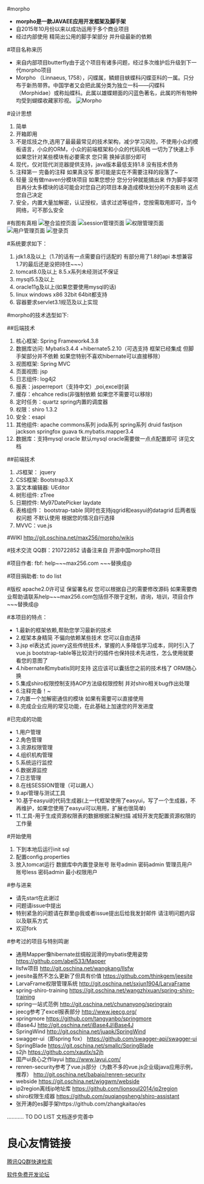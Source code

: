 #morpho




-  **morpho是一款JAVAEE应用开发框架及脚手架** 
- 自2015年10月份以来以成功运用于多个商业项目
- 经过内部使用 精简出公用的脚手架部分 并升级最新的依赖


#项目名称来历


- 来自内部项目butterfly由于这个项目有诸多问题，经过多次维护后升级到下一代morpho项目 
- Morpho （Linnaeus, 1758），闪蝶属，鳞翅目蛱蝶科闪蝶亚科的一属。只分布于新热带界。中国学者又会把此属分类为独立一科——闪蝶科（Morphidae）或称灿蝶科。此属以雄蝶翅面的闪蓝色著名，此属的所有物种均受到蝴蝶收藏家珍视。
![Morpho](https://git.oschina.net/uploads/images/2017/0604/182759_5137b6fa_61523.jpeg "Morpho")


#设计思想


1. 简单 
2. 开箱即用
3. 不是炫技之作,选用了最最最常见的技术架构，减少学习风险，不使用小众的模板语言，小众的ORM，小众的前端框架和小众的代码风格 一切为了快速上手 如果您针对某些模块有必要需求 您只需 换掉该部分即可 
4. 现代，仅对现代浏览器提供支持，java版本最低支持1.8 没有技术债务
5. 注释第一 完备的注释 如果真没写 那可能是实在不需要注释的段落了~  
6. 轻量 没有做maven分模块项目 如果您想分 您分分钟就能搞出来 作为脚手架项目再分太多模块的话可能会对您自己的项目本身造成模块划分的不良影响 这点您自己决定
7. 安全，内置大量加解密，认证授权，请求过滤等组件，您按需取用即可，当今网络，可不那么安全

#有图有真相
![整合监控页面](https://git.oschina.net/uploads/images/2017/0604/173621_649db9b4_61523.jpeg "整合监控页面")
![session管理页面](https://git.oschina.net/uploads/images/2017/0604/173659_85615691_61523.jpeg "session管理页面")
![权限管理页面](https://git.oschina.net/uploads/images/2017/0604/173722_78b6c63a_61523.jpeg "权限管理页面")
![用户管理页面](https://git.oschina.net/uploads/images/2017/0604/173739_9adcbcca_61523.jpeg "用户管理页面")
![登录页](https://git.oschina.net/uploads/images/2017/0604/173813_d1738ed6_61523.jpeg "登录页")

#系统要求如下：
1. jdk1.8及以上（1.7的话有一点需要自行适配的 有部分用了1.8的api 本想兼容1.7的最后还是没把持住~~~）
2. tomcat8.0及以上 8.5.x系列未经测试不保证
3. mysql5.5及以上
4. oracle11g及以上(如果您要使用mysql的话)
5. linux windows x86  32bit 64bit都支持
6. 容器要求servlet3.1规范及以上实现


#morpho的技术选型如下:

##后端技术



1. 核心框架: Spring Framework4.3.8
2. 数据库访问: Mybatis3.4.4 +hibernate5.2.10（可选支持 框架已经集成 但脚手架部分并不依赖 如果您特别不喜欢hibernate可以直接移除）
3. 视图框架: Spring MVC
4. 页面视图: jsp
5. 日志组件: log4j2
6. 报表：jasperreport（支持中文）,poi,excel封装
7. 缓存：ehcahce redis(非强制依赖 如果您不需要可以移除)
8. 定时任务：quartz spring内置的调度器
9. 权限：shiro 1.3.2
10. 安全：esapi
11. 其他组件: apache commons系列 joda系列 spring系列 druid fastjson jackson springfox guava tk.mybatis.mapper3.4
12. 数据库：支持mysql oracle 默认mysql oracle需要做一点点配置即可 详见文档


##前端技术



1. JS框架： jquery
2. CSS框架: Bootstrap3.X
3. 富文本编辑器: UEditor
4. 树形组件: zTree
5. 日期控件: My97DatePicker laydate
6. 表格组件： bootstrap-table 同时也支持jqgrid和easyui的datagrid 后两者版权问题 不默认使用 根据您的情况自行选择
7. MVVC：vue.js


#WIKI
http://git.oschina.net/max256/morpho/wikis

#技术交流
QQ群：210722852 请备注来自 开源中国morpho项目

#项目作者:
fbf: help~~~max256.com   ~~~替换成@

#项目捐助者:
to do list

#版权
apache2.0许可证
保留署名权
您可以根据自己的需要修改源码 
如果需要商业帮助请联系help~~~max256.com包括但不限于定制，咨询，培训，项目合作  ~~~替换成@



#本项目的特点：



- 1.最新的框架依赖,帮助您学习最新的技术
- 2.框架本身精简 不偏向依赖某些技术 您可以自由选择
- 3.jsp el表达式 jquery这些传统技术，掌握的人多降低学习成本，同时引入了vue.js bootstrap-table等比较流行的插件也保持技术先进性，怎么使用就要看您的意图了
- 4.hibernate和mybatis同时支持 这应该可以囊括您之前的技术栈了 ORM随心换
- 5.集成shiro权限控制支持AOP方法级权限控制  并对shiro相关bug作出处理
- 6.注释完备！~
- 7.内置一个加解密通信的模块 如果有需要可以直接使用
- 8.完成企业应用的常见功能，在此基础上加速您的开发进度

#已完成的功能


- 1.用户管理
- 2.角色管理
- 3.资源权限管理
- 4.组织机构管理
- 5.系统运行监控
- 6.数据源监控
- 7.日志管理
- 8.在线SESSION管理（可以踢人）
- 9.api管理与测试工具
- 10.基于easyui的代码生成器(上一代框架使用了easyui，写了一个生成器，不再维护，如果您使用了easyui可以用用，扩展也很简单)
- 11.工具-用于生成资源权限表的数据根据注解扫描 减轻开发完配置资源权限的工作量

#开始使用


1. 下到本地后运行init sql
2. 配置config.properties
3. 放入tomcat运行
数据库中内置登录账号
账号admin 密码admin 管理员用户
账号less  密码admin 最小权限用户

#参与进来


- 请先start在此谢过
- 问题请issue中提出 
- 特别紧急的问题请在群里@我或者issue提出后给我发封邮件 请注明问题内容 以及联系方式
- 欢迎fork

#参考过的项目与特别鸣谢


- 通用Mapper像hibernate丝绸般润滑的mybatis使用姿势 https://github.com/abel533/Mapper
- llsfw项目     http://git.oschina.net/wangkang/llsfw
- jeesite虽然不怎么更新了但具有价值 https://github.com/thinkgem/jeesite
- LarvaFrame权限管理系统  http://git.oschina.net/sxjun1904/LarvaFrame
- spring-shiro-training https://git.oschina.net/wangzhixuan/spring-shiro-training
- spring一站式范例 http://git.oschina.net/chunanyong/springrain
- jeecg参考了excel报表部分  http://www.jeecg.org/
- springmore   https://github.com/tangyanbo/springmore
- iBase4J    http://git.oschina.net/iBase4J/iBase4J
- SpringWind  http://git.oschina.net/juapk/SpringWind
- swagger-ui（即spring fox）  https://github.com/swagger-api/swagger-ui
- SpringBlade  https://git.oschina.net/smallc/SpringBlade
- s2jh  https://github.com/xautlx/s2jh
- 国产ui良心之作layui  http://www.layui.com/
- renren-security参考了vue.js部分（为数不多的vue.js企业级java应用示例，推荐）  http://git.oschina.net/babaio/renren-security
- webside    https://git.oschina.net/wjggwm/webside
- ip2region离线ip地址库  https://github.com/lionsoul2014/ip2region
- shiro权限生成器  https://github.com/quqiangsheng/shiro-assistant
- 张开涛的es脚手架https://github.com/zhangkaitao/es


...........
TO DO LIST
文档逐步完善中


 # 良心友情链接

[腾讯QQ群快速检索](http://u.720life.cn/s/8cf73f7c)

[软件免费开发论坛](http://u.720life.cn/s/bbb01dc0)